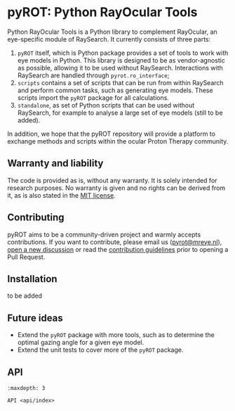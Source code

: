 # pyROT: Python RayOcular Tools

Python RayOcular Tools is a Python library to complement RayOcular, an eye-specific module of RaySearch.
It currently consists of three parts:

1. `pyROT` itself, which is Python package provides a set of tools to work with eye models in Python. This library is designed to be as vendor-agnostic as possible, allowing it to be used without RaySearch. Interactions with RaySearch are handled through `pyrot.ro_interface`;
2. `scripts` contains a set of scripts that can be run from within RaySearch and perform common tasks, such as generating eye models. These scripts import the `pyROT` package for all calculations.
3. `standalone`, as set of Python scripts that can be used without RaySearch, for example to analyse a large set of eye models (still to be added).

In addition, we hope that the pyROT repository will provide a platform to exchange methods and scripts within the ocular Proton Therapy community.

## Warranty and liability

The code is provided as is, without any warranty. It is solely intended for research purposes. No warranty is given and
no rights can be derived from it, as is also stated in the [MIT license](LICENSE).

## Contributing

pyROT aims to be a community-driven project and warmly accepts contributions.
If you want to contribute, please email us (pyrot@mreye.nl), [open a new discussion](https://github.com/MREYE-LUMC/pyROT/discussions) or read the [contribution guidelines](CONTRIBUTING.md) prior to opening a Pull Request.

## Installation

to be added

## Future ideas

- Extend the `pyROT` package with more tools, such as to determine the optimal gazing angle for a given eye model.
- Extend the unit tests to cover more of the `pyROT` package.

## API

```{toctree}
:maxdepth: 3

API <api/index>
```